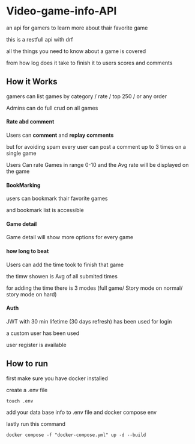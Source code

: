 # Video-game-info-API
an api for gamers to learn more about thair favorite game

this is a restfull api with drf

all the things you need to know about a game is covered 

from how log does it take to finish it to users scores and comments

## How it Works
gamers can list games by category / rate / top 250 / or any order

Admins can do full crud on all games

#### Rate abd comment
Users can **comment** and **replay comments**

but for avoiding spam every user can post a comment up to 3 times on a single game

Users Can rate Games in range 0-10 and the Avg rate will be displayed on the game

#### BookMarking
users can bookmark thair favorite games 

and bookmark list is accessible 

#### Game detail
Game detail will show more options for every game

#### how long to beat
Users can add the time took to finish that game 

the timw showen is Avg of all submited times

for adding the time there is 3 modes (full game/ Story mode on normal/ story mode on hard)

#### Auth
JWT with 30 min lifetime (30 days refresh) has been used for login 

a custom user has been used 

user register is available

## How to run
first make sure you have docker installed

create a .env file

    touch .env

add your data base info to .env file and docker compose env

lastly run this command

    docker compose -f "docker-compose.yml" up -d --build 
